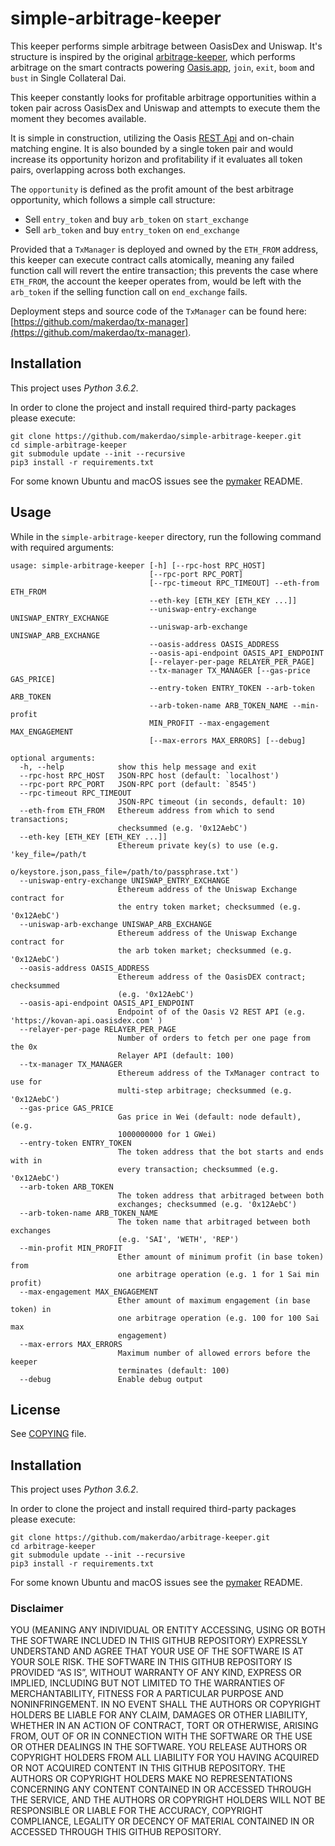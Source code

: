 # simple-arbitrage-keeper

This keeper performs simple arbitrage between OasisDex and Uniswap. It's structure is inspired by the original [arbitrage-keeper](www.github.com/makerdao/arbitrage-keeper), which performs arbitrage on the smart contracts powering [Oasis.app](http://oasis.app), `join`, `exit`, `boom` and `bust` in Single Collateral Dai.

This keeper constantly looks for profitable arbitrage opportunities within a token pair across OasisDex and Uniswap and attempts to execute them the moment they becomes available.

It is simple in construction, utilizing the Oasis [REST Api](https://developer.makerdao.com/oasis/api/2/) and on-chain matching engine. It is also bounded by a single token pair and would increase its opportunity horizon and profitability if it evaluates all token pairs, overlapping across both exchanges.

The `opportunity` is defined as the profit amount of the best arbitrage opportunity, which follows a simple call structure:

- Sell `entry_token` and buy `arb_token` on `start_exchange`
- Sell `arb_token` and buy `entry_token` on `end_exchange`

Provided that a `TxManager` is deployed and owned by the `ETH_FROM` address, this keeper can execute contract calls atomically, meaning any failed function call will revert the entire transaction; this prevents the case where `ETH_FROM`, the account the keeper operates from, would be left with the `arb_token` if the selling function call on `end_exchange` fails.

Deployment steps and source code of the `TxManager` can be found here: [https://github.com/makerdao/tx-manager](https://github.com/makerdao/tx-manager).

## Installation

This project uses *Python 3.6.2*.

In order to clone the project and install required third-party packages please execute:
```
git clone https://github.com/makerdao/simple-arbitrage-keeper.git
cd simple-arbitrage-keeper
git submodule update --init --recursive
pip3 install -r requirements.txt
```

For some known Ubuntu and macOS issues see the [pymaker](https://github.com/makerdao/pymaker) README.

## Usage

While in the `simple-arbitrage-keeper` directory, run the following command with required arguments:
```
usage: simple-arbitrage-keeper [-h] [--rpc-host RPC_HOST]
                               [--rpc-port RPC_PORT]
                               [--rpc-timeout RPC_TIMEOUT] --eth-from ETH_FROM
                               --eth-key [ETH_KEY [ETH_KEY ...]]
                               --uniswap-entry-exchange UNISWAP_ENTRY_EXCHANGE
                               --uniswap-arb-exchange UNISWAP_ARB_EXCHANGE
                               --oasis-address OASIS_ADDRESS
                               --oasis-api-endpoint OASIS_API_ENDPOINT
                               [--relayer-per-page RELAYER_PER_PAGE]
                               --tx-manager TX_MANAGER [--gas-price GAS_PRICE]
                               --entry-token ENTRY_TOKEN --arb-token ARB_TOKEN
                               --arb-token-name ARB_TOKEN_NAME --min-profit
                               MIN_PROFIT --max-engagement MAX_ENGAGEMENT
                               [--max-errors MAX_ERRORS] [--debug]

optional arguments:
  -h, --help            show this help message and exit
  --rpc-host RPC_HOST   JSON-RPC host (default: `localhost')
  --rpc-port RPC_PORT   JSON-RPC port (default: `8545')
  --rpc-timeout RPC_TIMEOUT
                        JSON-RPC timeout (in seconds, default: 10)
  --eth-from ETH_FROM   Ethereum address from which to send transactions;
                        checksummed (e.g. '0x12AebC')
  --eth-key [ETH_KEY [ETH_KEY ...]]
                        Ethereum private key(s) to use (e.g. 'key_file=/path/t
                        o/keystore.json,pass_file=/path/to/passphrase.txt')
  --uniswap-entry-exchange UNISWAP_ENTRY_EXCHANGE
                        Ethereum address of the Uniswap Exchange contract for
                        the entry token market; checksummed (e.g. '0x12AebC')
  --uniswap-arb-exchange UNISWAP_ARB_EXCHANGE
                        Ethereum address of the Uniswap Exchange contract for
                        the arb token market; checksummed (e.g. '0x12AebC')
  --oasis-address OASIS_ADDRESS
                        Ethereum address of the OasisDEX contract; checksummed
                        (e.g. '0x12AebC')
  --oasis-api-endpoint OASIS_API_ENDPOINT
                        Endpoint of of the Oasis V2 REST API (e.g. 'https://kovan-api.oasisdex.com' )
  --relayer-per-page RELAYER_PER_PAGE
                        Number of orders to fetch per one page from the 0x
                        Relayer API (default: 100)
  --tx-manager TX_MANAGER
                        Ethereum address of the TxManager contract to use for
                        multi-step arbitrage; checksummed (e.g. '0x12AebC')
  --gas-price GAS_PRICE
                        Gas price in Wei (default: node default), (e.g.
                        1000000000 for 1 GWei)
  --entry-token ENTRY_TOKEN
                        The token address that the bot starts and ends with in
                        every transaction; checksummed (e.g. '0x12AebC')
  --arb-token ARB_TOKEN
                        The token address that arbitraged between both
                        exchanges; checksummed (e.g. '0x12AebC')
  --arb-token-name ARB_TOKEN_NAME
                        The token name that arbitraged between both exchanges
                        (e.g. 'SAI', 'WETH', 'REP')
  --min-profit MIN_PROFIT
                        Ether amount of minimum profit (in base token) from
                        one arbitrage operation (e.g. 1 for 1 Sai min profit)
  --max-engagement MAX_ENGAGEMENT
                        Ether amount of maximum engagement (in base token) in
                        one arbitrage operation (e.g. 100 for 100 Sai max
                        engagement)
  --max-errors MAX_ERRORS
                        Maximum number of allowed errors before the keeper
                        terminates (default: 100)
  --debug               Enable debug output

```

## License

See [COPYING](https://github.com/makerdao/simple-arbitrage-keeper/blob/master/COPYING) file.

## Installation

This project uses *Python 3.6.2*.

In order to clone the project and install required third-party packages please execute:
```
git clone https://github.com/makerdao/arbitrage-keeper.git
cd arbitrage-keeper
git submodule update --init --recursive
pip3 install -r requirements.txt
```

For some known Ubuntu and macOS issues see the [pymaker](https://github.com/makerdao/pymaker) README.


### Disclaimer

YOU (MEANING ANY INDIVIDUAL OR ENTITY ACCESSING, USING OR BOTH THE SOFTWARE INCLUDED IN THIS GITHUB REPOSITORY) EXPRESSLY UNDERSTAND AND AGREE THAT YOUR USE OF THE SOFTWARE IS AT YOUR SOLE RISK.
THE SOFTWARE IN THIS GITHUB REPOSITORY IS PROVIDED “AS IS”, WITHOUT WARRANTY OF ANY KIND, EXPRESS OR IMPLIED, INCLUDING BUT NOT LIMITED TO THE WARRANTIES OF MERCHANTABILITY, FITNESS FOR A PARTICULAR PURPOSE AND NONINFRINGEMENT. IN NO EVENT SHALL THE AUTHORS OR COPYRIGHT HOLDERS BE LIABLE FOR ANY CLAIM, DAMAGES OR OTHER LIABILITY, WHETHER IN AN ACTION OF CONTRACT, TORT OR OTHERWISE, ARISING FROM, OUT OF OR IN CONNECTION WITH THE SOFTWARE OR THE USE OR OTHER DEALINGS IN THE SOFTWARE.
YOU RELEASE AUTHORS OR COPYRIGHT HOLDERS FROM ALL LIABILITY FOR YOU HAVING ACQUIRED OR NOT ACQUIRED CONTENT IN THIS GITHUB REPOSITORY. THE AUTHORS OR COPYRIGHT HOLDERS MAKE NO REPRESENTATIONS CONCERNING ANY CONTENT CONTAINED IN OR ACCESSED THROUGH THE SERVICE, AND THE AUTHORS OR COPYRIGHT HOLDERS WILL NOT BE RESPONSIBLE OR LIABLE FOR THE ACCURACY, COPYRIGHT COMPLIANCE, LEGALITY OR DECENCY OF MATERIAL CONTAINED IN OR ACCESSED THROUGH THIS GITHUB REPOSITORY.
